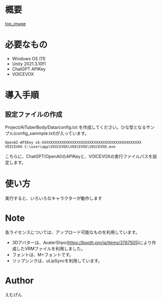 # 概要
 
[top_image](Readme_Resource/test.png)
 
# 必要なもの

* Windows OS (11)
* Unity 2021.3.10f1
* ChatGPT APIKey
* VOICEVOX
 
# 導入手順

## 設定ファイルの作成

Project/AITuberBody/Data/config.txt を作成してください。ひな型となるサンプル(config_sammple.txt)が入っています。

```
OpenAI-APIKey sk-XXXXXXXXXXXXXXXXXXXXXXXXXXXXXXXXXXXXXXXXXXXXXX
VOICEVOX C:\user\app\VOICEVOX\VOICEVOX\VOICEVOX.exe
```

こちらに、ChatGPT(OpenAI)のAPIKeyと、VOICEVOXの実行ファイルパスを設定します。

# 使い方
 
実行すると、いろいろなキャラクターが動作します
 
# Note

各ライセンスについては、アップロード可能なものを利用しています。

+ 3Dアバターは、AvaterShpo(https://booth.pm/ja/items/3787505)により作成したVRMファイルを利用しました。
+ フォントは、M+フォントです。
+ リップシンクは、uLipSyncを利用しています。

# Author

えむげん